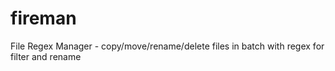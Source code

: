 # fireman
File Regex Manager - copy/move/rename/delete files in batch with regex for filter and rename
